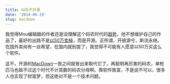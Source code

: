 ```yaml
---
title: 叫你不开源
date: '2014-06-29'
slug: macdown
---
```


我觉得Mou编辑器的作者还是没理解这个码农时代的[趋势](/cn/2013/11/open-source-again/)，他不想维护自己的作品了，最好的出路不是[以50万卖掉](http://www.v2ex.com/t/113734)，而是开源。正所谓，开彼源兮，斯流永继。在国外卖尚有一丝希望，在国内就别提了，我觉得不可能有人愿意以50万买这么个软件。

这不，开源的[MacDown](http://macdown.uranusjr.com)一夜之间就冒出来取代它了。再聪明再厉害的码农，单枪匹马也敌不过这个时代不计其数的码农分母啊。靠软件致富，不是说不可以，很多人也实现了财富梦，但这绝对不是一个技术问题。

